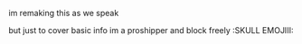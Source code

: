 im remaking this as we speak

but just to cover basic info im a proshipper and block freely :SKULL EMOJIII:
